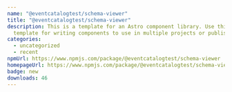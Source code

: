 ```yaml
---
name: "@eventcatalogtest/schema-viewer"
title: "@eventcatalogtest/schema-viewer"
description: This is a template for an Astro component library. Use this
  template for writing components to use in multiple projects or publish to NPM.
categories:
  - uncategorized
  - recent
npmUrl: https://www.npmjs.com/package/@eventcatalogtest/schema-viewer
homepageUrl: https://www.npmjs.com/package/@eventcatalogtest/schema-viewer
badge: new
downloads: 46
---
```

